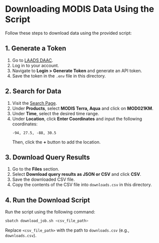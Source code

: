 # Downloading MODIS Data Using the Script

Follow these steps to download data using the provided script:

## 1. Generate a Token
1. Go to [LAADS DAAC](https://ladsweb.modaps.eosdis.nasa.gov/).
2. Log in to your account.
3. Navigate to **Login > Generate Token** and generate an API token.
4. Save the token in the `.env` file in this directory.

## 2. Search for Data
1. Visit the [Search Page](https://ladsweb.modaps.eosdis.nasa.gov/search/).
2. Under **Products**, select **MODIS Terra, Aqua** and click on **MOD021KM**.
3. Under **Time**, select the desired time range.
4. Under **Location**, click **Enter Coordinates** and input the following coordinates:
   ```
   -94, 27.5, -88, 30.5
   ```
   Then, click the **+** button to add the location.

## 3. Download Query Results
1. Go to the **Files** section.
2. Select **Download query results as JSON or CSV** and click **CSV**.
3. Save the downloaded CSV file.
4. Copy the contents of the CSV file into `downloads.csv` in this directory.

## 4. Run the Download Script
Run the script using the following command:
```bash
sbatch download_job.sh <csv_file_path>
```
Replace `<csv_file_path>` with the path to `downloads.csv` (e.g., `downloads.csv`).


